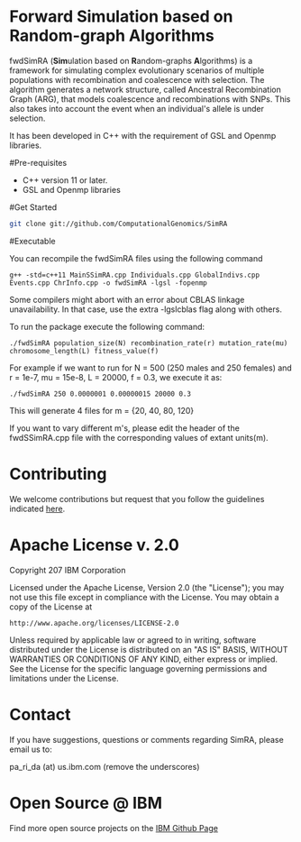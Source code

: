 # Forward Simulation based on Random-graph Algorithms 
fwdSimRA (**Sim**ulation based on **R**andom-graphs **A**lgorithms) is a framework for simulating complex evolutionary scenarios of multiple populations
with recombination and coalescence with selection. The algorithm generates a network structure, called Ancestral Recombination Graph (ARG), that models
coalescence and recombinations with SNPs. This also takes into account the event when an individual's allele is under selection. 

It has been developed in C++ with the requirement of GSL and Openmp libraries. 

#Pre-requisites

 - C++ version 11 or later. 
 - GSL and Openmp libraries
 
#Get Started
```sh
git clone git://github.com/ComputationalGenomics/SimRA
```

#Executable 

You can recompile the fwdSimRA files using the following command 
```
g++ -std=c++11 MainSSimRA.cpp Individuals.cpp GlobalIndivs.cpp Events.cpp ChrInfo.cpp -o fwdSimRA -lgsl -fopenmp 
```
Some compilers might abort with an error about CBLAS linkage unavailability. In that case, use the extra -lgslcblas flag along with others. 

To run the package execute the following command: 
```
./fwdSimRA population_size(N) recombination_rate(r) mutation_rate(mu) chromosome_length(L) fitness_value(f)
```
For example if we want to run for N = 500 (250 males and 250 females) and r = 1e-7, mu = 15e-8, L = 20000, f = 0.3, we execute it as:
```
./fwdSimRA 250 0.0000001 0.00000015 20000 0.3 
```
This will generate 4 files for m = {20, 40, 80, 120}

If you want to vary different m's, please edit the header of the fwdSSimRA.cpp file with the corresponding values of extant units(m). 

# Contributing

We welcome contributions but request that you follow the guidelines indicated [here](https://github.com/ComputationalGenomics/SimRA/blob/master/Contributing/Contributing.md).

# Apache License v. 2.0
Copyright 207 IBM Corporation

Licensed under the Apache License, Version 2.0 (the "License");
you may not use this file except in compliance with the License.
You may obtain a copy of the License at

    http://www.apache.org/licenses/LICENSE-2.0

Unless required by applicable law or agreed to in writing, software
distributed under the License is distributed on an "AS IS" BASIS,
WITHOUT WARRANTIES OR CONDITIONS OF ANY KIND, either express or implied.
See the License for the specific language governing permissions and
limitations under the License.

# Contact

If you have suggestions, questions or comments regarding SimRA, please email us to: 

pa_ri_da (at) us.ibm.com  (remove the underscores)

# Open Source @ IBM

Find more open source projects on the [IBM Github Page](http://ibm.github.io/)
